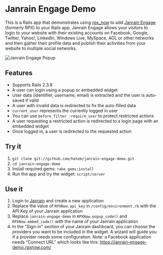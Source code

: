 # Janrain Engage Demo

This is a Rails app that demonstrates using [rpx_now](http://github.com/grosser/rpx_now)
to add [Janrain Engage](http://www.janrain.com/products/engage) (formerly RPX) to your Rails app.
Janrain Engage allows your visitors to login to your website with their existing accounts on Facebook,
Google, Twitter, Yahoo!, LinkedIn, Windows Live, MySpace, AOL or other networks and then gather their
profile data and publish their activities from your website to multiple social networks.

![Janrain Engage Popup](/hatem/janrain-engage-demo/raw/master/public/images/janrain-engage-popup.png "Janrain Engage Popup")

## Features

- Supports Rails 2.3.8
- A user can login using a popup or embedded widget
- User data (identifier, username, email) is extracted and the user is auto-saved if valid
- A user with invalid data is redirected to fix the auto-filled data  
- `current_user` represents the currently logged in user 
- You can use `before_filter :require_user` to protect restricted actions
- A user requesting a restricted action is redirected to a login page with an embedded widget
- Once logged in, a user is redirected to the requested action

## Try it

1. `git clone git://github.com/hatem/janrain-engage-demo.git`
2. `cd janrain-engage-demo`
3. Install required gems: `rake gems:install`
4. Run the app and try the widget: `script/server`

## Use it

1. Login to [Janrain](http://www.janrain.com) and create a new application
2. Replace the value of `RPXNow.api_key` in `/config/environment.rb` with the API Key of your Janrain application
3. Replace `janrain-engage-demo` in `RPXNow.popup_code()` and `RPXNow.embed_code()` with the name of your Janrain application 
4. In the "Sign-in" section of your Janrain dashboard, you can choose the providers you want to be included in the widget. A wizard will guide you if a provider needs some configuration.
Note: a Facebook application needs "Connect URL" which looks like this: https://janrain-engage-demo.rpxnow.com/